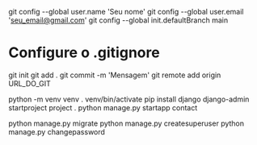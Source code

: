 git config --global user.name 'Seu nome'
git config --global user.email 'seu_email@gmail.com'
git config --global init.defaultBranch main
# Configure o .gitignore
git init
git add .
git commit -m 'Mensagem'
git remote add origin URL_DO_GIT

python -m venv venv
. venv/bin/activate
pip install django
django-admin startproject project .
python manage.py startapp contact

python manage.py migrate
python manage.py createsuperuser
python manage.py changepassword 